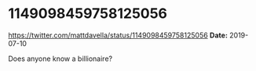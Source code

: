 # 1149098459758125056
https://twitter.com/mattdavella/status/1149098459758125056
**Date:** 2019-07-10

Does anyone know a billionaire?
